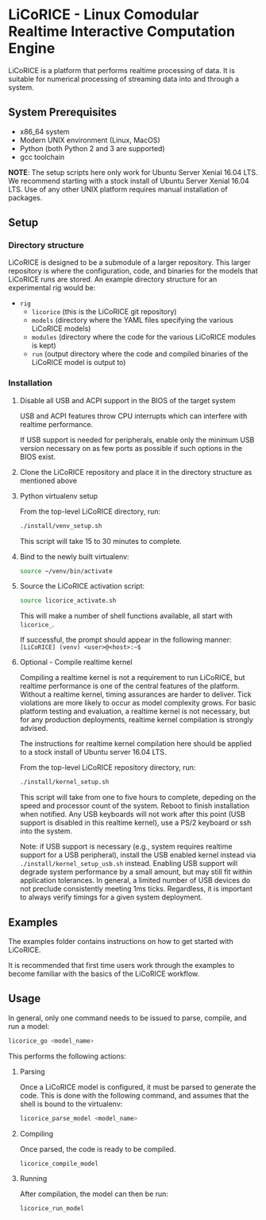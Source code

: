 # LiCoRICE - Linux Comodular Realtime Interactive Computation Engine

LiCoRICE is a platform that performs realtime processing of data.
It is suitable for numerical processing of streaming data into and through a system.

## System Prerequisites

* x86\_64 system
* Modern UNIX environment (Linux, MacOS)
* Python (both Python 2 and 3 are supported)
* gcc toolchain

**NOTE**: The setup scripts here only work for Ubuntu Server Xenial 16.04 LTS.
We recommend starting with a stock install of Ubuntu Server Xenial 16.04 LTS.
Use of any other UNIX platform requires manual installation of packages.

## Setup

### Directory structure

LiCoRICE is designed to be a submodule of a larger repository.
This larger repository is where the configuration, code, and binaries for the models that LiCoRICE runs are stored.
An example directory structure for an experimental rig would be:

* `rig`
  * `licorice` (this is the LiCoRICE git repository)
  * `models` (directory where the YAML files specifying the various LiCoRICE models)
  * `modules` (directory where the code for the various LiCoRICE modules is kept)
  * `run` (output directory where the code and compiled binaries of the LiCoRICE model is output to)

### Installation 

1. Disable all USB and ACPI support in the BIOS of the target system

    USB and ACPI features throw CPU interrupts which can interfere with realtime performance.

    If USB support is needed for peripherals, enable only the minimum USB version necessary on as few ports as possible if such options in the BIOS exist.

2. Clone the LiCoRICE repository and place it in the directory structure as mentioned above

3. Python virtualenv setup

    From the top-level LiCoRICE directory, run:

    ```bash
    ./install/venv_setup.sh
    ```

    This script will take 15 to 30 minutes to complete.

4. Bind to the newly built virtualenv:

    ```bash
    source ~/venv/bin/activate
    ```

5. Source the LiCoRICE activation script:

    ```bash
    source licorice_activate.sh
    ```

    This will make a number of shell functions available, all start with `licorice_`.

    If successful, the prompt should appear in the following manner: `[LiCoRICE] (venv) <user>@<host>:~$`

6. Optional - Compile realtime kernel

    Compiling a realtime kernel is not a requirement to run LiCoRICE, but realtime performance is one of the central features of the platform.
    Without a realtime kernel, timing assurances are harder to deliver.
    Tick violations are more likely to occur as model complexity grows.
    For basic platform testing and evaluation, a realtime kernel is not necessary, but for any production deployments, realtime kernel compilation is strongly advised.

    The instructions for realtime kernel compilation here should be applied to a stock install of Ubuntu server 16.04 LTS.

    From the top-level LiCoRICE repository directory, run:

    ```bash
    ./install/kernel_setup.sh
    ```

    This script will take from one to five hours to complete, depeding on the speed and processor count of the system.
    Reboot to finish installation when notified.
    Any USB keyboards will not work after this point (USB support is disabled in this realtime kernel), use a PS/2 keyboard or ssh into the system.

    Note: if USB support is necessary (e.g., system requires realtime support for a USB peripheral), install the USB enabled kernel instead via `./install/kernel_setup_usb.sh` instead. Enabling USB support will degrade system performance by a small amount, but may still fit within application tolerances. In general, a limited number of USB devices do not preclude consistently meeting 1ms ticks. Regardless, it is important to always verify timings for a given system deployment.


## Examples

The examples folder contains instructions on how to get started with LiCoRICE.

It is recommended that first time users work through the examples to become familiar with the basics of the LiCoRICE workflow.

## Usage

In general, only one command needs to be issued to parse, compile, and run a model:

```bash
licorice_go <model_name>
```

This performs the following actions:

1. Parsing

    Once a LiCoRICE model is configured, it must be parsed to generate the code.
    This is done with the following command, and assumes that the shell is bound to the virtualenv:

    ```bash
    licorice_parse_model <model_name>
    ```

2. Compiling

    Once parsed, the code is ready to be compiled.

    ```bash
    licorice_compile_model
    ```
3. Running

    After compilation, the model can then be run:
    ```bash
    licorice_run_model
    ```
